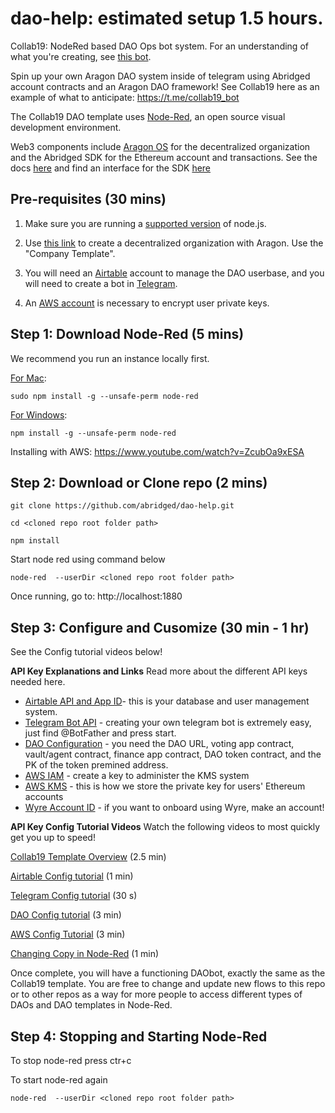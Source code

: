 # dao-help: estimated setup 1.5 hours.

Collab19: NodeRed based DAO Ops bot system. For an understanding of what you're creating, see [this bot](https://t.me/collab19_bot).

Spin up your own Aragon DAO system inside of telegram using Abridged account contracts and an Aragon DAO framework! See Collab19 here as an example of what to anticipate: <https://t.me/collab19_bot>

The Collab19 DAO template uses [Node-Red](https://nodered.org/), an open source visual development environment. 

Web3 components include [Aragon OS](https://aragon.org) for the decentralized organization and the Abridged SDK for the Ethereum account and transactions. See the docs [here](https://abridged.gitbook.io/docs/) and find an interface for the SDK [here](https://preview.abridged.io/)

## Pre-requisites (30 mins)

1. Make sure you are running a [supported version](https://nodered.org/docs/faq/node-versions) of node.js.

2. Use [this link](https://mainnet.aragon.org/) to create a decentralized organization with Aragon. Use the "Company Template".

3. You will need an [Airtable](https://airtable.com/) account to manage the DAO userbase, and you will need to create a bot in [Telegram](https://core.telegram.org/bots).

4. An [AWS account](https://aws.amazon.com/console/) is necessary to encrypt user private keys.

## Step 1: Download Node-Red (5 mins)

We recommend you run an instance locally first.

[For Mac](https://nodered.org/docs/getting-started/local):
  ```
  sudo npm install -g --unsafe-perm node-red
  ```
  
[For Windows](https://nodered.org/docs/getting-started/windows):
  ```
  npm install -g --unsafe-perm node-red
  ```

Installing with AWS: <https://www.youtube.com/watch?v=ZcubOa9xESA>

## Step 2: Download or Clone repo (2 mins)
```
git clone https://github.com/abridged/dao-help.git

cd <cloned repo root folder path>

npm install
```

Start node red using command below
```
node-red  --userDir <cloned repo root folder path>
```

Once running, go to: http://localhost:1880

## Step 3: Configure and Cusomize (30 min - 1 hr)
See the Config tutorial videos below!

**API Key Explanations and Links**
Read more about the different API keys needed here.

  * [Airtable API and App ID](https://airtable.com/invite/l?inviteId=invfw1mDN9Gm7qmO4&inviteToken=e2b07eee746127408d6dc64f6158dbdd78d3e195978d2a8d14779603222b5c42)- this is your database and user management system. 
  * [Telegram Bot API](https://core.telegram.org/bots) - creating your own telegram bot is extremely easy, just find @BotFather and press start. 
  * [DAO Configuration](https://mainnet.aragon.org/#/) - you need the DAO URL, voting app contract, vault/agent contract, finance app contract, DAO token contract, and the PK of the token premined address.
  * [AWS IAM](https://aws.amazon.com/iam/) - create a key to administer the KMS system
  * [AWS KMS](https://aws.amazon.com/kms/) - this is how we store the private key for users' Ethereum accounts
  * [Wyre Account ID](https://dash.sendwyre.com/sign-in) - if you want to onboard using Wyre, make an account!

**API Key Config Tutorial Videos**
Watch the following videos to most quickly get you up to speed!

[Collab19 Template Overview](https://www.youtube.com/watch?v=1MjoDXFa2mU) (2.5 min)

[Airtable Config tutorial](https://www.youtube.com/watch?v=tCC9z3-ahxs) (1 min)

[Telegram Config tutorial](https://www.youtube.com/watch?v=WEJpuqTbQRU) (30 s)

[DAO Config tutorial](https://www.youtube.com/watch?v=bq8t62gyq2g) (3 min)

[AWS Config Tutorial](https://www.youtube.com/watch?v=jNxuRF5Yc3g) (3 min)

[Changing Copy in Node-Red](https://www.youtube.com/watch?v=FdgfPJDd0mE) (1 min)

Once complete, you will have a functioning DAObot, exactly the same as the Collab19 template. You are free to change and update new flows to this repo or to other repos as a way for more people to access different types of DAOs and DAO templates in Node-Red.
  
## Step 4: Stopping and Starting Node-Red
To stop node-red press ctr+c

To start node-red again 
```
node-red  --userDir <cloned repo root folder path>
```

